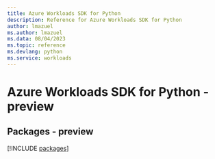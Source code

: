 ```yaml
---
title: Azure Workloads SDK for Python
description: Reference for Azure Workloads SDK for Python
author: lmazuel
ms.author: lmazuel
ms.data: 08/04/2023
ms.topic: reference
ms.devlang: python
ms.service: workloads
---
```

# Azure Workloads SDK for Python - preview
## Packages - preview
[!INCLUDE [packages](workloads-index.md)]